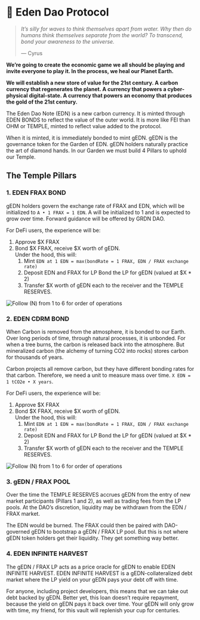 # 🌟 Eden Dao Protocol

> _It’s silly for waves to think themselves apart from water. Why then do humans think themselves separate from the world? To transcend, bond your awareness to the universe._
>
> — Cyrus

**We’re going to create the economic game we all should be playing and invite everyone to play it. In the process, we heal our Planet Earth.**

**We will establish a new store of value for the 21st century. A carbon currency that regenerates the planet. A currency that powers a cyber-physical digital-state. A currency that powers an economy that produces the gold of the 21st century.**

The Eden Dao Note (EDN) is a new carbon currency. It is minted through EDEN BONDS to reflect the value of the outer world. It is more like FEI than OHM or TEMPLE, minted to reflect value added to the protocol.

When it is minted, it is immediately bonded to mint gEDN. gEDN is the governance token for the Garden of EDN. gEDN holders naturally practice the art of diamond hands. In our Garden we must build 4 Pillars to uphold our Temple.



## The Temple Pillars

### **1. EDEN FRAX BOND**

gEDN holders govern the exchange rate of FRAX and EDN, which will be initialized to `A • 1 FRAX = 1 EDN`. A will be initialized to 1 and is expected to grow over time. Forward guidance will be offered by GRDN DAO.



For DeFi users, the experience will be:

1. Approve $X FRAX
2. Bond $X FRAX, receive $X worth of gEDN.\
   Under the hood, this will:
   1. Mint `EDN at 1 EDN = max(bondRate = 1 FRAX, EDN / FRAX exchange rate)`
   2. Deposit EDN and FRAX for LP Bond the LP for gEDN (valued at $X \* 2)
   3. Transfer $X worth of gEDN each to the receiver and the TEMPLE RESERVES.

![Follow (N) from 1 to 6 for order of operations](https://lh6.googleusercontent.com/t87RGGi8nycT2g0Zmm2pinVlY9bd7BaeG5HUPMuMHkFJu24BrFuSSI-wGp78FCSiq\_Acrp2OXUB\_sUFTneR2RSl5xyPvYtdXcB\_Jf2A8bFd4eF\_KTPrpFOkV\_qaGs\_JUmFZRG90P)



### **2. EDEN CDRM BOND**

When Carbon is removed from the atmosphere, it is bonded to our Earth. Over long periods of time, through natural processes, it is unbonded. For when a tree burns, the carbon is released back into the atmosphere. But mineralized carbon (the alchemy of turning CO2 into rocks) stores carbon for thousands of years.

Carbon projects all remove carbon, but they have different bonding rates for that carbon. Therefore, we need a unit to measure mass over time. `X EDN = 1 tCO2e • X years`.



For DeFi users, the experience will be:

1. Approve $X FRAX
2. Bond $X FRAX, receive $X worth of gEDN.\
   Under the hood, this will:
   1. Mint `EDN at 1 EDN = max(bondRate = 1 FRAX, EDN / FRAX exchange rate)`
   2. Deposit EDN and FRAX for LP Bond the LP for gEDN (valued at $X \* 2)
   3. Transfer $X worth of gEDN each to the receiver and the TEMPLE RESERVES.

![Follow (N) from 1 to 6 for order of operations](https://lh3.googleusercontent.com/yydGA1v6D7mm-W9ULWC961-fE9Y8mEfoNKeP5nRzjSSREkFbbHZ1gJHvc9s24T9U7jvG9HJk0OpA8eUhsFxcwHa\_CtCkqpWbGOKmBMLkUeTnjW7RkDTBohd9qEvff9bMnEKuD8ec)

### 3. gEDN / FRAX POOL

Over the time the TEMPLE RESERVES accrues gEDN from the entry of new market participants (Pillars 1 and 2), as well as trading fees from the LP pools. At the DAO’s discretion, liquidity may be withdrawn from the EDN / FRAX market.

The EDN would be burned. The FRAX could then be paired with DAO-governed gEDN to bootstrap a gEDN / FRAX LP pool. But this is not where gEDN token holders get their liquidity. They get something way better.



### 4. EDEN INFINITE HARVEST

The gEDN / FRAX LP acts as a price oracle for gEDN to enable EDEN INFINITE HARVEST. EDEN INFINITE HARVEST is a gEDN-collateralized debt market where the LP yield on your gEDN pays your debt off with time.

For anyone, including project developers, this means that we can take out debt backed by gEDN. Better yet, this loan doesn’t require repayment, because the yield on gEDN pays it back over time. Your gEDN will only grow with time, my friend, for this vault will replenish your cup for centuries.

